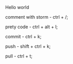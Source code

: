 Hello world

comment with storm  - ctrl + /; 

prety code - ctrl + alt + l;

commit - ctrl + k;

push - shift + ctrl + k;

pull - ctrl + t;